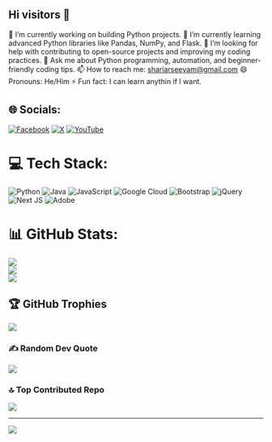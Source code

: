 ## Hi visitors 👋

🔭 I’m currently working on building Python projects.
🌱 I’m currently learning advanced Python libraries like Pandas, NumPy, and Flask.
🤔 I’m looking for help with contributing to open-source projects and improving my coding practices.
💬 Ask me about Python programming, automation, and beginner-friendly coding tips.
📫 How to reach me: shariarseeyam@gmail.com
😄 Pronouns: He/Him
⚡ Fun fact: I can learn anythin if I want.


## 🌐 Socials:
[![Facebook](https://img.shields.io/badge/Facebook-%231877F2.svg?logo=Facebook&logoColor=white)](https://facebook.com/@robojoy.artificial) [![X](https://img.shields.io/badge/X-black.svg?logo=X&logoColor=white)](https://x.com/@shariarseeyam) [![YouTube](https://img.shields.io/badge/YouTube-%23FF0000.svg?logo=YouTube&logoColor=white)](https://youtube.com/@@AhmedShariar-xq5eo) 

# 💻 Tech Stack:
![Python](https://img.shields.io/badge/python-3670A0?style=for-the-badge&logo=python&logoColor=ffdd54) ![Java](https://img.shields.io/badge/java-%23ED8B00.svg?style=for-the-badge&logo=openjdk&logoColor=white) ![JavaScript](https://img.shields.io/badge/javascript-%23323330.svg?style=for-the-badge&logo=javascript&logoColor=%23F7DF1E) ![Google Cloud](https://img.shields.io/badge/GoogleCloud-%234285F4.svg?style=for-the-badge&logo=google-cloud&logoColor=white) ![Bootstrap](https://img.shields.io/badge/bootstrap-%238511FA.svg?style=for-the-badge&logo=bootstrap&logoColor=white) ![jQuery](https://img.shields.io/badge/jquery-%230769AD.svg?style=for-the-badge&logo=jquery&logoColor=white) ![Next JS](https://img.shields.io/badge/Next-black?style=for-the-badge&logo=next.js&logoColor=white) ![Adobe](https://img.shields.io/badge/adobe-%23FF0000.svg?style=for-the-badge&logo=adobe&logoColor=white)
# 📊 GitHub Stats:
![](https://github-readme-stats.vercel.app/api?username=shariarseeyam&theme=dark&hide_border=false&include_all_commits=false&count_private=false)<br/>
![](https://github-readme-streak-stats.herokuapp.com/?user=shariarseeyam&theme=dark&hide_border=false)<br/>
![](https://github-readme-stats.vercel.app/api/top-langs/?username=shariarseeyam&theme=dark&hide_border=false&include_all_commits=false&count_private=false&layout=compact)

## 🏆 GitHub Trophies
![](https://github-profile-trophy.vercel.app/?username=shariarseeyam&theme=dark&no-frame=false&no-bg=true&margin-w=4)

### ✍️ Random Dev Quote
![](https://quotes-github-readme.vercel.app/api?type=horizontal&theme=tokyonight)

### 🔝 Top Contributed Repo
![](https://github-contributor-stats.vercel.app/api?username=shariarseeyam&limit=5&theme=dark&combine_all_yearly_contributions=true)

---
[![](https://visitcount.itsvg.in/api?id=shariarseeyam&icon=0&color=0)](https://visitcount.itsvg.in)

<!-- Proudly created with GPRM ( https://gprm.itsvg.in ) -->
